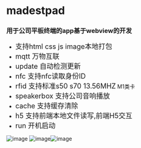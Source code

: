 # madestpad
### 用于公司平板终端的app基于webview的开发


- <font size =4>支持html css js image本地打包</font>
- <font size =4>mqtt 万物互联</font>
- <font size =4>update 自动检测更新</font>
- <font size =4>nfc 支持nfc读取身份ID</font>
- <font size =4>rfid 支持标准s50 s70 13.56MHZ</font> M1类卡
- <font size =4>speakerbox 支持公司音响播放</font>
- <font size =4>cache 支持缓存清除</font>
- <font size =4>h5 支持前端本地文件读写,前端H5交互</font>
- <font size =4>run 开机启动</font>


![image](https://github.com/core1011/madestpad/blob/master/image/image2.jpg)
![image](https://github.com/core1011/madestpad/blob/master/image/image0.png)![image](https://github.com/core1011/madestpad/blob/master/image/image1.jpg)
